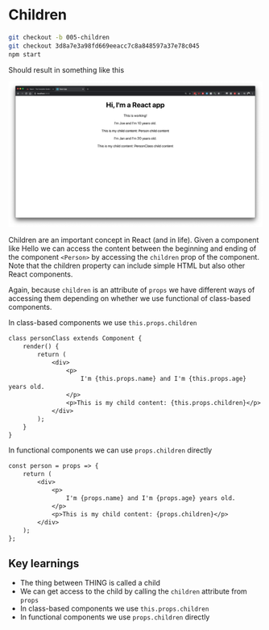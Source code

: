 # Children

```bash
git checkout -b 005-children
git checkout 3d8a7e3a98fd669eeacc7c8a848597a37e78c045
npm start
```

Should result in something like this

![](/doc/images/005-children.png)

Children are an important concept in React (and in life). Given a component
like <Person>Hello</Person> we can access the content between the beginning
and ending of the component `<Person>` by accessing the `children` prop of
the component. Note that the children property can include simple HTML but
also other React components.

Again, because `children` is an attribute of `props` we have different ways of accessing them depending on whether we use functional of class-based components.

In class-based components we use `this.props.children`

```JS
class personClass extends Component {
    render() {
        return (
            <div>
                <p>
                    I'm {this.props.name} and I'm {this.props.age} years old.
                </p>
                <p>This is my child content: {this.props.children}</p>
            </div>
        );
    }
}
```

In functional components we can use `props.children` directly

```JS
const person = props => {
    return (
        <div>
            <p>
                I'm {props.name} and I'm {props.age} years old.
            </p>
            <p>This is my child content: {props.children}</p>
        </div>
    );
};
```

## Key learnings

* The thing between <Component>THING</Component> is called a child
* We can get access to the child by calling the `children` attribute from `props`
* In class-based components we use `this.props.children`
* In functional components we use `props.children` directly
